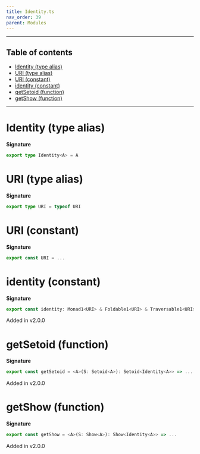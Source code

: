 ```yaml
---
title: Identity.ts
nav_order: 39
parent: Modules
---
```


---

<h2 class="text-delta">Table of contents</h2>

- [Identity (type alias)](#identity-type-alias)
- [URI (type alias)](#uri-type-alias)
- [URI (constant)](#uri-constant)
- [identity (constant)](#identity-constant)
- [getSetoid (function)](#getsetoid-function)
- [getShow (function)](#getshow-function)

---

# Identity (type alias)

**Signature**

```ts
export type Identity<A> = A
```

# URI (type alias)

**Signature**

```ts
export type URI = typeof URI
```

# URI (constant)

**Signature**

```ts
export const URI = ...
```

# identity (constant)

**Signature**

```ts
export const identity: Monad1<URI> & Foldable1<URI> & Traversable1<URI> & Alt1<URI> & Comonad1<URI> & ChainRec1<URI> = ...
```

Added in v2.0.0

# getSetoid (function)

**Signature**

```ts
export const getSetoid = <A>(S: Setoid<A>): Setoid<Identity<A>> => ...
```

Added in v2.0.0

# getShow (function)

**Signature**

```ts
export const getShow = <A>(S: Show<A>): Show<Identity<A>> => ...
```

Added in v2.0.0
